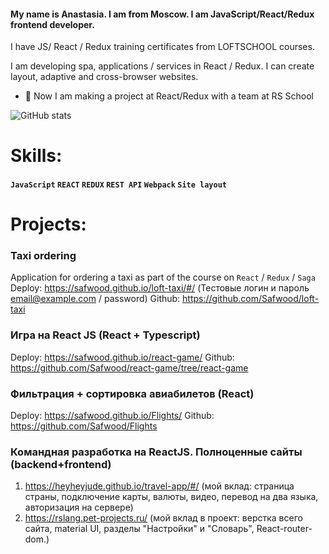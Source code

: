 #### My name is Anastasia. I am from Moscow. I am JavaScript/React/Redux frontend developer.

I have  JS/ React / Redux training certificates from LOFTSCHOOL courses.

I am developing spa, applications / services in React / Redux.
I can create layout, adaptive and cross-browser websites.

- 🔭 Now I am making a project at React/Redux with a team at RS School

![GitHub stats](https://github-readme-stats.vercel.app/api?username=Safwood&hide=stars,issues,contribs&show_icons=true&theme=slateorange&count_private=true) 


# Skills:
#### `JavaScript` `REACT` `REDUX` `REST API` `Webpack` `Site layout`

# Projects:

### Taxi ordering 
Application for ordering a taxi as part of the course on `React` / `Redux` / `Saga` 
Deploy: https://safwood.github.io/loft-taxi/#/ (Тестовые логин и пароль email@example.com / password)
Github: https://github.com/Safwood/loft-taxi

### Игра на React JS (React + Typescript)
Deploy: https://safwood.github.io/react-game/
Github: https://github.com/Safwood/react-game/tree/react-game

### Фильтрация + сортировка авиабилетов (React)
Deploy: https://safwood.github.io/Flights/
Github: https://github.com/Safwood/Flights

### Командная разработка на ReactJS. Полноценные сайты (backend+frontend)
1) https://heyheyjude.github.io/travel-app/#/ (мой вклад: страница страны, подключение карты, валюты, видео, перевод на два языка, авторизация на сервере)
2) https://rslang.pet-projects.ru/ (мой вклад в проект: верстка всего сайта, material UI, разделы "Настройки" и "Словарь", React-router-dom.)
